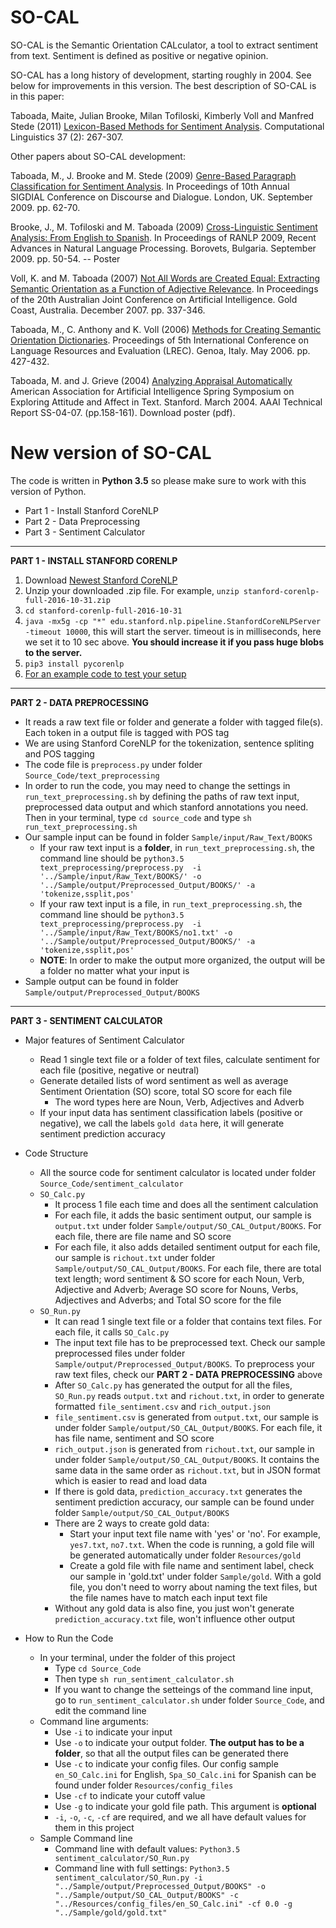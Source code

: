 # SO-CAL

SO-CAL is the Semantic Orientation CALculator, a tool to extract sentiment from text. Sentiment is defined as positive or negative opinion.

SO-CAL has a long history of development, starting roughly in 2004. See below for improvements in this version. The best description of SO-CAL is in this paper:

Taboada, Maite, Julian Brooke, Milan Tofiloski, Kimberly Voll and Manfred Stede (2011) [Lexicon-Based Methods for Sentiment Analysis][3]. Computational Linguistics 37 (2): 267-307. 

Other papers about SO-CAL development:

Taboada, M., J. Brooke and M. Stede (2009) [Genre-Based Paragraph Classification for Sentiment Analysis][4]. In Proceedings of 10th Annual SIGDIAL Conference on Discourse and Dialogue. London, UK. September 2009. pp. 62-70.

Brooke, J., M. Tofiloski and M. Taboada (2009) [Cross-Linguistic Sentiment Analysis: From English to Spanish][5]. In Proceedings of RANLP 2009, Recent Advances in Natural Language Processing. Borovets, Bulgaria. September 2009. pp. 50-54. -- Poster

Voll, K. and M. Taboada (2007) [Not All Words are Created Equal: Extracting Semantic Orientation as a Function of Adjective Relevance][6]. In Proceedings of the 20th Australian Joint Conference on Artificial Intelligence. Gold Coast, Australia. December 2007. pp. 337-346.

Taboada, M., C. Anthony and K. Voll (2006) [Methods for Creating Semantic Orientation Dictionaries][7]. Proceedings of 5th International Conference on Language Resources and Evaluation (LREC). Genoa, Italy. May 2006. pp. 427-432.

Taboada, M. and J. Grieve (2004) [Analyzing Appraisal Automatically][8] American Association for Artificial Intelligence Spring Symposium on Exploring Attitude and Affect in Text. Stanford. March 2004. AAAI Technical Report SS-04-07. (pp.158-161). Download poster (pdf).


# New version of SO-CAL

The code is written in <b>Python 3.5</b> so please make sure to work with this version of Python.

* Part 1 - Install Stanford CoreNLP
* Part 2 - Data Preprocessing
* Part 3 - Sentiment Calculator

*****************************************************************************

<b>PART 1 - INSTALL STANFORD CORENLP</b>

1. Download [Newest Stanford CoreNLP][1]
2. Unzip your downloaded .zip file. For example, `unzip stanford-corenlp-full-2016-10-31.zip`
3. `cd stanford-corenlp-full-2016-10-31`
4. `java -mx5g -cp "*" edu.stanford.nlp.pipeline.StanfordCoreNLPServer -timeout 10000`, this will start the server.
timeout is in milliseconds, here we set it to 10 sec above. <b>You should increase it if you pass huge blobs to the server.</b>
5. `pip3 install pycorenlp`
6. [For an example code to test your setup][2]


*****************************************************************************

<b>PART 2 - DATA PREPROCESSING</b>

* It reads a raw text file or folder and generate a folder with tagged file(s). Each token in a output file is tagged with POS tag
* We are using Stanford CoreNLP for the tokenization, sentence spliting and POS tagging
* The code file is `preprocess.py` under folder `Source_Code/text_preprocessing`
* In order to run the code, you may need to change the settings in `run_text_preprocessing.sh` by defining the paths of raw text input, preprocessed data output and which stanford annotations you need. Then in your terminal, type `cd source_code` and type `sh run_text_preprocessing.sh`
* Our sample input can be found in folder `Sample/input/Raw_Text/BOOKS`
  * If your raw text input is a <b>folder</b>, in `run_text_preprocessing.sh`, the command line should be `python3.5 text_preprocessing/preprocess.py  -i '../Sample/input/Raw_Text/BOOKS/' -o '../Sample/output/Preprocessed_Output/BOOKS/' -a 'tokenize,ssplit,pos'`
  * If your raw text input is a </b>file</b>, in `run_text_preprocessing.sh`, the command line should be `python3.5 text_preprocessing/preprocess.py  -i '../Sample/input/Raw_Text/BOOKS/no1.txt' -o '../Sample/output/Preprocessed_Output/BOOKS/' -a 'tokenize,ssplit,pos'`
  * <b>NOTE</b>: In order to make the output more organized, the output will be a folder no matter what your input is
* Sample output can be found in folder `Sample/output/Preprocessed_Output/BOOKS`


*****************************************************************************

<b>PART 3 - SENTIMENT CALCULATOR</b>

* Major features of Sentiment Calculator
  * Read 1 single text file or a folder of text files, calculate sentiment for each file (positive, negative or neutral)
  * Generate detailed lists of word sentiment as well as average Sentiment Orientation (SO) score, total SO score for each file
    * The word types here are Noun, Verb, Adjectives and Adverb
  * If your input data has sentiment classification labels (positive or negative), we call the labels `gold data` here, it will generate sentiment prediction accuracy
  
* Code Structure
  * All the source code for sentiment calculator is located under folder `Source_Code/sentiment_calculator`
  * `SO_Calc.py`
    * It process 1 file each time and does all the sentiment calculation
    * For each file, it adds the basic sentiment output, our sample is `output.txt` under folder `Sample/output/SO_CAL_Output/BOOKS`. For each file, there are file name and SO score
    * For each file, it also adds detailed sentiment output for each file, our sample is `richout.txt` under folder `Sample/output/SO_CAL_Output/BOOKS`. For each file, there are total text length; word sentiment & SO score for each Noun, Verb, Adjective and Adverb; Average SO score for Nouns, Verbs, Adjectives and Adverbs; and Total SO score for the file
  * `SO_Run.py`
    * It can read 1 single text file or a folder that contains text files. For each file, it calls `SO_Calc.py`
    * The input text file has to be preprocessed text. Check our sample preprocessed files under folder `Sample/output/Preprocessed_Output/BOOKS`. To preprocess your raw text files, check our <b>PART 2 - DATA PREPROCESSING</b> above
    * After `SO_Calc.py` has generated the output for all the files, `SO_Run.py` reads `output.txt` and `richout.txt`, in order to generate formatted `file_sentiment.csv` and `rich_output.json`
    * `file_sentiment.csv` is generated from `output.txt`, our sample is under folder `Sample/output/SO_CAL_Output/BOOKS`. For each file, it has file name, sentiment and SO score
    * `rich_output.json` is generated from `richout.txt`, our sample in under folder `Sample/output/SO_CAL_Output/BOOKS`. It contains the same data in the same order as `richout.txt`, but in JSON format which is easier to read and load data
    * If there is gold data, `prediction_accuracy.txt` generates the sentiment prediction accuracy, our sample can be found under folder `Sample/output/SO_CAL_Output/BOOKS`
    * There are 2 ways to create gold data:
      * Start your input text file name with 'yes' or 'no'. For example, `yes7.txt`, `no7.txt`. When the code is running, a gold file will be generated automatically under folder `Resources/gold`
      * Create a gold file with file name and sentiment label, check our sample in 'gold.txt' under folder `Sample/gold`. With a gold file, you don't need to worry about naming the text files, but the file names have to match each input text file
    * Without any gold data is also fine, you just won't generate `prediction_accuracy.txt` file, won't influence other output

* How to Run the Code
  * In your terminal, under the folder of this project
    * Type `cd Source_Code`
    * Then type `sh run_sentiment_calculator.sh`
    * If you want to change the setteings of the command line input, go to `run_sentiment_calculator.sh` under folder `Source_Code`, and edit the command line
  * Command line arguments:
    * Use `-i` to indicate your input
    * Use `-o` to indicate your output folder. <b>The output has to be a folder</b>, so that all the output files can be generated there
    * Use `-c` to indicate your config files. Our config sample `en_SO_Calc.ini` for English, `Spa_SO_Calc.ini` for Spanish can be found under folder `Resources/config_files`
    * Use `-cf` to indicate your cutoff value
    * Use `-g` to indicate your gold file path. This argument is <b>optional</b>
    * `-i`, `-o`, `-c`, `-cf` are required, and we all have default values for them in this project
  * Sample Command line
    * Command line with default values: `Python3.5 sentiment_calculator/SO_Run.py`
    * Command line with full settings: `Python3.5 sentiment_calculator/SO_Run.py -i "../Sample/output/Preprocessed_Output/BOOKS" -o "../Sample/output/SO_CAL_Output/BOOKS" -c "../Resources/config_files/en_SO_Calc.ini" -cf 0.0 -g "../Sample/gold/gold.txt"`


[1]:http://stanfordnlp.github.io/CoreNLP/
[2]:http://stackoverflow.com/questions/32879532/stanford-nlp-for-python
[3]:http://www.mitpressjournals.org/doi/abs/10.1162/COLI_a_00049
[4]:http://www.sfu.ca/~mtaboada/docs/publications/Taboada_Brooke_Stede_SIGDIAL_2009.pdf
[5]:http://www.sfu.ca/~mtaboada/docs/publications/Brooke_et_al_RANLP_2009.pdf
[6]:http://www.sfu.ca/~mtaboada/docs/publications/Voll_Taboada_AusAI.pdf
[7]:http://www.sfu.ca/~mtaboada/docs/publications/Taboada_et_al_LREC_2006.pdf
[8]:http://www.sfu.ca/~mtaboada/docs/publications/TaboadaGrieveAppraisal.pdf
